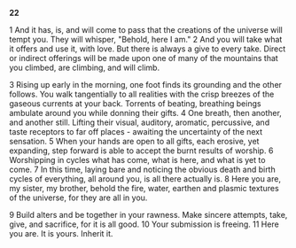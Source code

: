 **22**
  
1 And it has, is, and will come to pass that the creations of the universe will tempt you. They will whisper, "Behold, here I am." 2 And you will take what it offers and use it, with love. But there is always a give to every take. Direct or indirect offerings will be made upon one of many of the mountains that you climbed, are climbing, and will climb.  

3 Rising up early in the morning, one foot finds its grounding and the other follows. You walk tangentially to all realities with the crisp breezes of the gaseous currents at your back. Torrents of beating, breathing beings ambulate around you while donning their gifts. 4 One breath, then another, and another still. Lifting their visual, auditory, aromatic, percussive, and taste receptors to far off places - awaiting the uncertainty of the next sensation. 5 When your hands are open to all gifts, each erosive, yet expanding, step forward is able to accept the burnt results of worship. 6 Worshipping in cycles what has come, what is here, and what is yet to come. 7 In this time, laying bare and noticing the obvious death and birth cycles of everything, all around you, is all there actually is. 8 Here you are, my sister, my brother, behold the fire, water, earthen and plasmic textures of the universe, for they are all in you. 

9 Build alters and be together in your rawness. Make sincere attempts, take, give, and sacrifice, for it is all good. 10 Your submission is freeing. 11 Here you are. It is yours. Inherit it. 
